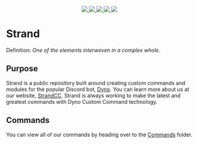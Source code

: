 <div align="center">

  <a href="https://discord.gg/dyno">
    <img src="https://img.shields.io/badge/Dyno-Discord-7289da.svg?logo=Discord&style=popout-square">
  </a>

  <a href="https://dyno.gg">
    <img src="https://img.shields.io/badge/Dyno-Website-4285F4.svg?logo=google-chrome&style=popout-square">
  </a>
  
  <a href="https://strandcc.tk">
    <img src="https://img.shields.io/badge/Strand-Website-4285F4.svg?logo=google-chrome&style=popout-square">
  </a>

  <a href="https://twitter.com/dynodiscord">
    <img src="https://img.shields.io/badge/Dyno-Twitter-38A1F3.svg?logo=Twitter&style=popout-square">
  </a>
  
  <a href="https://www.reddit.com/r/Dynodiscord">
    <img src="https://img.shields.io/badge/Dyno-Subreddit-ff4301.svg?logo=reddit&style=popout-square">
  </a>
  
 </div>

# Strand

Definition: *One of the elements interwoven in a complex whole.*

## Purpose
Strand is a public repository built around creating custom commands and modules for the popular Discord bot, [Dyno](https://dyno.gg). You can learn more about us at our website, [StrandCC](https://strandcc.tk). Strand is always working to make the latest and greatest commands with Dyno Custom Command technology.

## Commands
You can view all of our commands by heading over to the [Commands](https://github.com/Strand-Custom-Commands/Strand-Custom-Commands/tree/master/Commands) folder.
